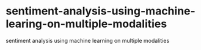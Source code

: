 # sentiment-analysis-using-machine-learing-on-multiple-modalities
sentiment analysis using machine learning on multiple modalities
